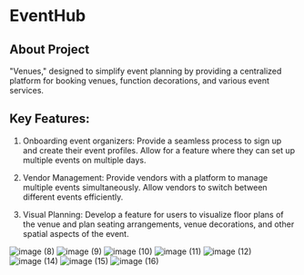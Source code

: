 # EventHub

## About Project

"Venues," designed to simplify event planning by providing a centralized platform for booking venues, function decorations, and various event services.

## Key Features:

1. Onboarding event organizers: Provide a seamless process  to sign up and create their event profiles. Allow for a feature where they can set up multiple events on multiple days.

2. Vendor Management: Provide vendors with a platform to manage multiple events simultaneously. Allow vendors to switch between different events efficiently.

3. Visual Planning:  Develop a feature for users to visualize floor plans of the venue and plan seating arrangements, venue decorations, and other spatial aspects of the event.

![image (8)](https://github.com/ankitsingh0913/Venues/assets/114000644/898ebfb4-bfcf-4764-ab63-2928cad2df91)    ![image (9)](https://github.com/ankitsingh0913/Venues/assets/114000644/3364be68-5fb0-494a-a1e7-a8bca6a7d7c8)    ![image (10)](https://github.com/ankitsingh0913/Venues/assets/114000644/396d76c8-059e-48e7-8282-b1f8d31efc7b)    ![image (11)](https://github.com/ankitsingh0913/Venues/assets/114000644/9b2b14d4-09c7-4f56-bd25-4a377a874f66)    ![image (12)](https://github.com/ankitsingh0913/Venues/assets/114000644/93c66646-f5a4-42ee-9111-73b4a8461ef9    )![image (14)](https://github.com/ankitsingh0913/Venues/assets/114000644/53d549d1-cfa1-489c-a430-db069b49e35f)    ![image (15)](https://github.com/ankitsingh0913/Venues/assets/114000644/8d59a2d2-a06d-44a6-977c-ec40562ae58e)    ![image (16)](https://github.com/ankitsingh0913/Venues/assets/114000644/94a5a402-2b5c-435c-8710-86c751b5ab5e)







